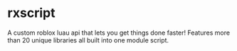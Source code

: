 # rxscript
A custom roblox luau api that lets you get things done faster! Features more than 20 unique libraries all built into one module script.
